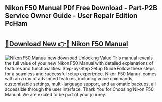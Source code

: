 ## Nikon F50 Manual PDf Free Download - Part-P2B Service Owner Guide - User Repair Edition PcHam

# <h2><a href="http://cf29333.oget.top/?id=Nikon+F50+Manual">🔗Download New 👉🔴 Nikon F50 Manual</a></h2>

[![Nikon F50 Manual new download](https://i.imgur.com/5g1atiW.png)](http://cf29333.oget.top/?id=Nikon+F50+Manual)
Unlocking Value This manual reveals the full value of your new Nikon F50 Manual with detailed explanations of features and functionalities. Step-by-Step Setup Guide Follow these steps for a seamless and successful setup experience. Nikon F50 Manual comes with an array of advanced features, including voice commands, customizable settings, multi-language support, and automatic backups, all accessible through the user interface. Thank You for Choosing Nikon F50 Manual. We are excited to be part of your journey.
